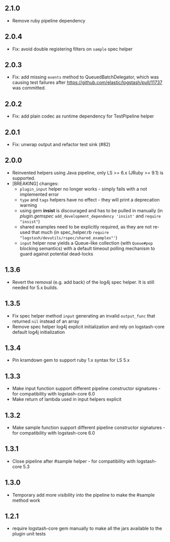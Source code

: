## 2.1.0
 - Remove ruby pipeline dependency

## 2.0.4
 - Fix: avoid double registering filters on `sample` spec helper

## 2.0.3
 - Fix: add missing `events` method to QueuedBatchDelegator, which was causing test failures
 after https://github.com/elastic/logstash/pull/11737 was committed.

## 2.0.2
 - Fix: add plain codec as runtime dependency for TestPipeline helper

## 2.0.1
 - Fix: unwrap output and refactor test sink (#82)

## 2.0.0
 - Reinvented helpers using Java pipeline, only LS >= 6.x (JRuby >= 9.1) is supported.
 - [BREAKING] changes:
   * `plugin_input` helper no longer works - simply fails with a not implemented error
   * `type` and `tags` helpers have no effect - they will print a deprecation warning
   * using gem **insist** is discouraged and has to be pulled in manually 
     (in *plugin.gemspec* `add_development_dependency 'insist'` and `require "insist"`)
   * shared examples need to be explicitly required, as they are not re-used that much
     (in spec_helper.rb `require "logstash/devutils/rspec/shared_examples"'`)
   * `input` helper now yields a Queue-like collection (with `Queue#pop` blocking semantics)
     with a default timeout polling mechanism to guard against potential dead-locks 

## 1.3.6
 - Revert the removal (e.g. add back) of the log4j spec helper. It is still needed for 5.x builds. 

## 1.3.5
 - Fix spec helper method `input` generating an invalid `output_func` that returned `nil` instead of an array
 - Remove spec helper log4j explicit initialization and rely on logstash-core default log4j initialization

## 1.3.4
 - Pin kramdown gem to support ruby 1.x syntax for LS 5.x

## 1.3.3
 - Make input function support different pipeline constructor signatures - for compatibility with logstash-core 6.0
 - Make return of lambda used in input helpers explicit

## 1.3.2
 - Make sample function support different pipeline constructor signatures - for compatibility with logstash-core 6.0

## 1.3.1
 - Close pipeline after #sample helper - for compatibility with logstash-core 5.3

## 1.3.0
 - Temporary add more visibility into the pipeline to make the #sample method work

## 1.2.1
 - require logstash-core gem manually to make all the jars available to the plugin unit tests
